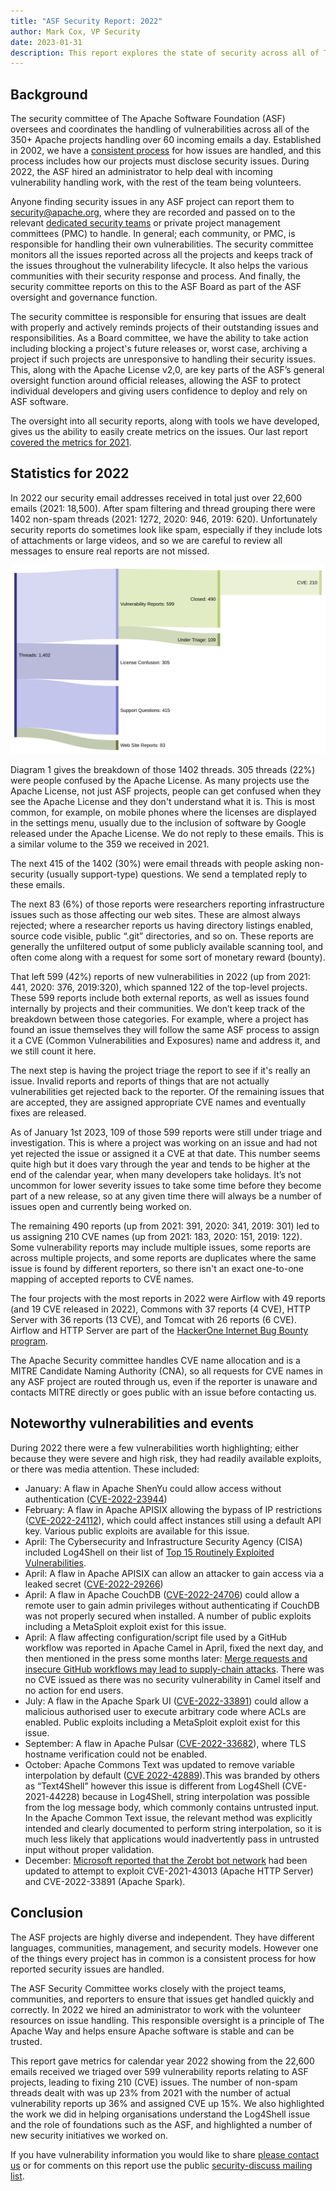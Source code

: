 ```yaml
---
title: "ASF Security Report: 2022"
author: Mark Cox, VP Security
date: 2023-01-31
description: This report explores the state of security across all of The Apache Software Foundation (ASF) projects for the calendar year 2022. We review key metrics, specific vulnerabilities, and the most common ways users of ASF projects were affected by security issues.
---
```


## Background

The security committee of The Apache Software Foundation (ASF) oversees and coordinates the handling of vulnerabilities across all of the 350+ Apache projects handling over 60 incoming emails a day. Established in 2002, we have a [consistent process](https://s.apache.org/cveprocess) for how issues are handled, and this process includes how our projects must disclose security issues. During 2022, the ASF hired an administrator to help deal with incoming vulnerability handling work, with the rest of the team being volunteers.

Anyone finding security issues in any ASF project can report them to [security@apache.org](mailto:security@apache.org), where they are recorded and passed on to the relevant [dedicated security teams](https://apache.org/security/projects.html) or private project management committees (PMC) to handle. In general; each community, or PMC, is responsible for handling their own vulnerabilities. The security committee monitors all the issues reported across all the projects and keeps track of the issues throughout the vulnerability lifecycle. It also helps the various communities with their security response and process. And finally, the security committee reports on this to the ASF Board as part of the ASF oversight and governance function.

The security committee is responsible for ensuring that issues are dealt with properly and actively reminds projects of their outstanding issues and responsibilities. As a Board committee, we have the ability to take action including blocking a project's future releases or, worst case, archiving a project if such projects are unresponsive to handling their security issues. This, along with the Apache License v2,0, are key parts of the ASF’s general oversight function around official releases, allowing the ASF to protect individual developers and giving users confidence to deploy and rely on ASF software.

The oversight into all security reports, along with tools we have developed, gives us the ability to easily create metrics on the issues. Our last report [covered the metrics for 2021](https://news.apache.org/foundation/entry/apache-software-foundation-security-report2).

## Statistics for 2022

In 2022 our security email addresses received in total just over 22,600 emails (2021: 18,500). After spam filtering and thread grouping there were 1402 non-spam threads (2021: 1272, 2020: 946, 2019: 620). Unfortunately security reports do sometimes look like spam, especially if they include lots of attachments or large videos, and so we are careful to review all messages to ensure real reports are not missed.

![Diagram 1: Breakdown of ASF security email threads for calendar year 2022 (after removal of 'spam' messages)](breakdown.png "Diagram 1: Breakdown of ASF security email threads for calendar year 2022 (after removal of 'spam' messages)")

Diagram 1 gives the breakdown of those 1402 threads. 305 threads (22%) were people confused by the Apache License. As many projects use the Apache License, not just ASF projects, people can get confused when they see the Apache License and they don't understand what it is. This is most common, for example, on mobile phones where the licenses are displayed in the settings menu, usually due to the inclusion of software by Google released under the Apache License. We do not reply to these emails. This is a similar volume to the 359 we received in 2021.

The next 415 of the 1402 (30%) were email threads with people asking non-security (usually support-type) questions. We send a templated reply to these emails.

The next 83 (6%) of those reports were researchers reporting infrastructure issues such as those affecting our web sites. These are almost always rejected; where a researcher reports us having directory listings enabled, source code visible, public “.git” directories, and so on. These reports are generally the unfiltered output of some publicly available scanning tool, and often come along with a request for some sort of monetary reward (bounty).

That left 599 (42%) reports of new vulnerabilities in 2022 (up from 2021: 441, 2020: 376, 2019:320), which spanned 122 of the top-level projects. These 599 reports include both external reports, as well as issues found internally by projects and their communities. We don’t keep track of the breakdown between those categories. For example, where a project has found an issue themselves they will follow the same ASF process to assign it a CVE (Common Vulnerabilities and Exposures) name and address it, and we still count it here. 

The next step is having the project triage the report to see if it's really an issue. Invalid reports and reports of things that are not actually vulnerabilities get rejected back to the reporter. Of the remaining issues that are accepted, they are assigned appropriate CVE names and eventually fixes are released.

As of January 1st 2023, 109 of those 599 reports were still under triage and investigation. This is where a project was working on an issue and had not yet rejected the issue or assigned it a CVE at that date. This number seems quite high but it does vary through the year and tends to be higher at the end of the calendar year, when many developers take holidays. It’s not uncommon for lower severity issues to take some time before they become part of a new release, so at any given time there will always be a number of issues open and currently being worked on.

The remaining 490 reports (up from 2021: 391, 2020: 341, 2019: 301) led to us assigning 210 CVE names (up from 2021: 183, 2020: 151, 2019: 122). Some vulnerability reports may include multiple issues, some reports are across multiple projects, and some reports are duplicates where the same issue is found by different reporters, so there isn't an exact one-to-one mapping of accepted reports to CVE names. 

The four projects with the most reports in 2022 were Airflow with 49 reports (and 19 CVE released in 2022), Commons with 37 reports (4 CVE), HTTP Server with 36 reports (13 CVE), and Tomcat with 26 reports (6 CVE). Airflow and HTTP Server are part of the [HackerOne Internet Bug Bounty program](https://hackerone.com/ibb).

The Apache Security committee handles CVE name allocation and is a MITRE Candidate Naming Authority (CNA), so all requests for CVE names in any ASF project are routed through us, even if the reporter is unaware and contacts MITRE directly or goes public with an issue before contacting us.

## Noteworthy vulnerabilities and events

During 2022 there were a few vulnerabilities worth highlighting; either because they were severe and high risk, they had readily available exploits, or there was media attention. These included:

*   January: A flaw in Apache ShenYu could allow access without authentication ([CVE-2022-23944](https://www.cve.org/CVERecord?id=CVE-2022-23944))
*   February: A flaw in Apache APISIX allowing the bypass of IP restrictions ([CVE-2022-24112](https://www.cve.org/CVERecord?id=CVE-2022-24112)), which could affect instances still using a default API key. Various public exploits are available for this issue.
*   April: The Cybersecurity and Infrastructure Security Agency (CISA) included Log4Shell on their list of [Top 15 Routinely Exploited Vulnerabilities](https://www.cisa.gov/uscert/ncas/current-activity/2022/04/27/2021-top-routinely-exploited-vulnerabilities).
*   April: A flaw in Apache APISIX can allow an attacker to gain access via a leaked secret ([CVE-2022-29266](https://www.cve.org/CVERecord?id=CVE-2022-29266))
*   April: A flaw in Apache CouchDB ([CVE-2022-24706](https://www.cve.org/CVERecord?id=CVE-2022-24706)) could allow a remote user to gain admin privileges without authenticating if CouchDB was not properly secured when installed. A number of public exploits including a MetaSploit exploit exist for this issue.
*   April: A flaw affecting configuration/script file used by a GitHub workflow was reported in Apache Camel in April, fixed the next day, and then mentioned in the press some months later: [Merge requests and insecure GitHub workflows may lead to supply-chain attacks](https://www.theregister.com/2022/09/01/google_firebase_apache_camel_github/). There was no CVE issued as there was no security vulnerability in Camel itself and no action for end users. 
*   July: A flaw in the Apache Spark UI ([CVE-2022-33891](https://www.cve.org/CVERecord?id=CVE-2022-33891)) could allow a malicious authorised user to execute arbitrary code where ACLs are enabled. Public exploits including a MetaSploit exploit exist for this issue.
*   September: A flaw in Apache Pulsar ([CVE-2022-33682](https://www.cve.org/CVERecord?id=CVE-2022-33682)), where TLS hostname verification could not be enabled. 
*   October: Apache Commons Text was updated to remove variable interpolation by default ([CVE 2022-42889](https://www.cve.org/CVERecord?id=CVE-2022-42889)).This was branded by others as “Text4Shell” however this issue is different from Log4Shell (CVE-2021-44228) because in Log4Shell, string interpolation was possible from the log message body, which commonly contains untrusted input. In the Apache Common Text issue, the relevant method was explicitly intended and clearly documented to perform string interpolation, so it is much less likely that applications would inadvertently pass in untrusted input without proper validation.
*   December: [Microsoft reported that the Zerobt bot network](https://www.microsoft.com/en-us/security/blog/2022/12/21/microsoft-research-uncovers-new-zerobot-capabilities/) had been updated to attempt to exploit CVE-2021-43013 (Apache HTTP Server) and CVE-2022-33891 (Apache Spark).

## Conclusion

The ASF projects are highly diverse and independent. They have different languages, communities, management, and security models. However one of the things every project has in common is a consistent process for how reported security issues are handled. 

The ASF Security Committee works closely with the project teams, communities, and reporters to ensure that issues get handled quickly and correctly. In 2022 we hired an administrator to work with the volunteer resources on issue handling. This responsible oversight is a principle of The Apache Way and helps ensure Apache software is stable and can be trusted.

This report gave metrics for calendar year 2022 showing from the 22,600 emails received we triaged over 599 vulnerability reports relating to ASF projects, leading to fixing 210 (CVE) issues. The number of non-spam threads dealt with was up 23% from 2021 with the number of actual vulnerability reports up 36% and assigned CVE up 15%. We also highlighted the work we did in helping organisations understand the Log4Shell issue and the role of foundations such as the ASF, and highlighted a number of new security initiatives we worked on.

If you have vulnerability information you would like to share [please contact us](https://apache.org/security/#reporting-a-vulnerability) or for comments on this report use the public [security-discuss mailing list](https://lists.apache.org/list.html?security-discuss@community.apache.org).
